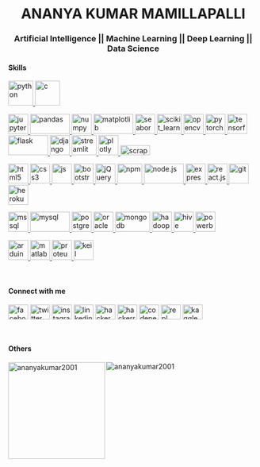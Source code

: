 <h1 align="center">ANANYA KUMAR MAMILLAPALLI</h1>
<h3 align="center">Artificial Intelligence || Machine Learning || Deep Learning || Data Science</h3>


<h4 align="left">Skills</h4>
<p align="left">
	<a href="https://www.python.org" target="_blank" rel="noreferrer"> <img src="https://www.vectorlogo.zone/logos/python/python-icon.svg" alt="python" width="50" height="50"/> </a>
	<a href="https://www.cprogramming.com/" target="_blank" rel="noreferrer"> <img src="https://upload.wikimedia.org/wikipedia/commons/thumb/1/18/C_Programming_Language.svg/380px-C_Programming_Language.svg.png?20201031132917" alt="c" width="50" height="50"/> </a>
</p>
<p align="left">
<!-- 	<a href="https://www.anaconda.com/" target="_blank" rel="noreferrer"> <img src="https://raw.githubusercontent.com/devicons/devicon/1119b9f84c0290e0f0b38982099a2bd027a48bf1/icons/anaconda/anaconda-original.svg" alt="anaconda" width="40" height="40"/> </a> -->
	<a href="https://jupyter.org/" target="_blank" rel="noreferrer"> <img src="https://www.vectorlogo.zone/logos/jupyter/jupyter-icon.svg" alt="jupyter" width="40" height="40"/> </a>
	<a href="https://pandas.pydata.org/" target="_blank" rel="noreferrer"> <img src="https://upload.wikimedia.org/wikipedia/commons/thumb/e/ed/Pandas_logo.svg/1200px-Pandas_logo.svg.png" alt="pandas" width="80" height="40"/> </a>
	<a href="https://numpy.org/" target="_blank" rel="noreferrer"> <img src="https://numpy.org/images/logo.svg" alt="numpy" width="40" height="40"/> </a>
	<a href="https://matplotlib.org/" target="_blank" rel="noreferrer"> <img src="https://matplotlib.org/_static/images/logo2.svg" alt="matplotlib" width="80" height="40"/> </a>
	<a href="https://seaborn.pydata.org/" target="_blank" rel="noreferrer"> <img src="https://seaborn.pydata.org/_images/logo-mark-lightbg.svg" alt="seaborn" width="40" height="40"/> </a>
	<a href="https://scikit-learn.org/" target="_blank" rel="noreferrer"> <img src="https://upload.wikimedia.org/wikipedia/commons/0/05/Scikit_learn_logo_small.svg" alt="scikit_learn" width="50" height="40"/> </a>
	<a href="https://opencv.org/" target="_blank" rel="noreferrer"> <img src="https://www.vectorlogo.zone/logos/opencv/opencv-icon.svg" alt="opencv" width="40" height="40"/> </a>
	<a href="https://pytorch.org/" target="_blank" rel="noreferrer"> <img src="https://www.vectorlogo.zone/logos/pytorch/pytorch-icon.svg" alt="pytorch" width="40" height="40"/> </a>
	<a href="https://www.tensorflow.org" target="_blank" rel="noreferrer"> <img src="https://www.vectorlogo.zone/logos/tensorflow/tensorflow-icon.svg" alt="tensorflow" width="40" height="40"/> </a>
	<a href="https://flask.palletsprojects.com/" target="_blank" rel="noreferrer"> <img src="https://upload.wikimedia.org/wikipedia/commons/thumb/3/3c/Flask_logo.svg/1200px-Flask_logo.svg.png" alt="flask" width="80" height="40"/> </a>
	<a href="https://www.djangoproject.com/" target="_blank" rel="noreferrer"> <img src="https://www.vectorlogo.zone/logos/djangoproject/djangoproject-icon.svg" alt="django" width="40" height="40"/> </a>
	<a href="https://streamlit.io/" target="_blank" rel="noreferrer"> <img src="https://streamlit.io/images/brand/streamlit-mark-color.svg" alt="streamlit" width="50" height="40"/> </a>
	<a href="https://plotly.com/" target="_blank" rel="noreferrer"> <img src="https://aeiljuispo.cloudimg.io/v7/https://s3.amazonaws.com/moonup/production/uploads/1611174457784-5fa9ff3ea13e063b8b2b60cb.png?w=200&h=200&f=face" alt="plotly" width="40" height="40"/> </a>
	<a href="https://scrapy.org/" target="_blank" rel="noreferrer"> <img src="https://warehouse-camo.ingress.cmh1.psfhosted.org/feaed7d398f1aa8b7b7bd67f9d3c450494cb2bf2/68747470733a2f2f7363726170792e6f72672f696d672f7363726170796c6f676f2e706e67" alt="scrapy" width="60" height="20"/> </a>
</p>
</p>

<p align="left">
	<a href="https://html.com/" target="_blank" rel="noreferrer"> <img src="https://www.vectorlogo.zone/logos/w3_html5/w3_html5-icon.svg" alt="html5" width="40" height="40"/> </a>
	<a href="https://www.css3.info/" target="_blank" rel="noreferrer"> <img src="https://www.vectorlogo.zone/logos/w3_css/w3_css-icon.svg" alt="css3" width="40" height="40"/> </a>
	<a href="https://www.javascript.com/" target="_blank" rel="noreferrer"> <img src="https://upload.vectorlogo.zone/logos/javascript/images/239ec8a4-163e-4792-83b6-3f6d96911757.svg" alt="js" width="40" height="40"/> </a>
	<a href="https://getbootstrap.com" target="_blank" rel="noreferrer"> <img src="https://upload.vectorlogo.zone/logos/getbootstrap/images/987f8f6c-263a-47b1-a85d-853cfca215d9.svg" alt="bootstrap" width="40" height="40"/> </a>
	<a href="https://jquery.com/" target="_blank" rel="noreferrer"> <img src="https://www.vectorlogo.zone/logos/jquery/jquery-icon.svg" alt="jQuery" width="40" height="40"/> </a>
	<a href="https://www.npmjs.com/" target="_blank" rel="noreferrer"> <img src="https://www.vectorlogo.zone/logos/npmjs/npmjs-ar21.svg" alt="npm" width="50" height="40"/> </a>
	<a href="https://nodejs.org/en" target="_blank" rel="noreferrer"> <img src="https://www.vectorlogo.zone/logos/nodejs/nodejs-horizontal.svg" alt="node.js" width="80" height="40"/> </a>
	<a href="https://expressjs.com/" target="_blank" rel="noreferrer"> <img src="https://www.vectorlogo.zone/logos/expressjs/expressjs-icon.svg" alt="express.js" width="40" height="40"/> </a>
	<a href="https://legacy.reactjs.org/" target="_blank" rel="noreferrer"> <img src="https://www.vectorlogo.zone/logos/reactjs/reactjs-icon.svg" alt="react.js" width="40" height="40"/> </a>
	<a href="https://git-scm.com/" target="_blank" rel="noreferrer"> <img src="https://www.vectorlogo.zone/logos/git-scm/git-scm-icon.svg" alt="git" width="40" height="40"/> </a>
	<a href="https://heroku.com" target="_blank" rel="noreferrer"> <img src="https://www.vectorlogo.zone/logos/heroku/heroku-icon.svg" alt="heroku" width="40" height="40"/> </a>
</p>
<p align="left">
	<a href="https://www.microsoft.com/en-us/sql-server" target="_blank" rel="noreferrer"> <img src="https://www.svgrepo.com/show/303229/microsoft-sql-server-logo.svg" alt="mssql" width="40" height="40"/> </a>
	<a href="https://www.mysql.com/" target="_blank" rel="noreferrer"> <img src="https://www.vectorlogo.zone/logos/mysql/mysql-ar21.svg" alt="mysql" width="80" height="40"/> </a>
	<a href="https://www.postgresql.org/" target="_blank" rel="noreferrer"> <img src="https://www.vectorlogo.zone/logos/postgresql/postgresql-icon.svg" alt="postgreSQL" width="40" height="40"/> </a>
	<a href="https://www.oracle.com/" target="_blank" rel="noreferrer"> <img src="https://www.vectorlogo.zone/logos/oracle/oracle-ar21.svg" alt="oracle" width="40" height="40"/> </a>
	<a href="https://www.mongodb.com/" target="_blank" rel="noreferrer"> <img src="https://www.vectorlogo.zone/logos/mongodb/mongodb-ar21.svg" alt="mongodb" width="70" height="40"/> </a>
	<a href="https://hadoop.apache.org/" target="_blank" rel="noreferrer"> <img src="https://www.vectorlogo.zone/logos/apache_hadoop/apache_hadoop-icon.svg" alt="hadoop" width="40" height="40"/> </a>
	<a href="https://hive.apache.org/" target="_blank" rel="noreferrer"> <img src="https://www.vectorlogo.zone/logos/apache_hive/apache_hive-icon.svg" alt="hive" width="40" height="40"/> </a>
	<a href="https://powerbi.microsoft.com/en-au/desktop/" rel="noreferrer"> <img src="https://upload.vectorlogo.zone/logos/microsoft_powerbi/images/985205ac-fb3d-4c80-97f4-7bc0fec8c67d.svg" alt="powerbi" width="40" height="40"/> </a>
</p>
<p align="left">
	<a href="https://www.arduino.cc/" target="_blank" rel="noreferrer"> <img src="https://cdn.worldvectorlogo.com/logos/arduino-1.svg" alt="arduino" width="40" height="40"/> </a>	
	<a href="https://www.mathworks.com/" target="_blank" rel="noreferrer"> <img src="https://upload.wikimedia.org/wikipedia/commons/2/21/Matlab_Logo.png" alt="matlab" width="40" height="40"/> </a>
	<a href="https://www.labcenter.com/pcb/" target="_blank" rel="noreferrer"> <img src="https://www.labcenter.com/home/images/30yearsLogo.png" alt="proteus" width="40" height="40"/> </a>
	<a href="https://www.keil.com/" target="_blank" rel="noreferrer"> <img src="https://upload.wikimedia.org/wikipedia/en/thumb/8/8d/Keil_logo.svg/1200px-Keil_logo.svg.png" alt="keil" width="40" height="40"/> </a>
</p>

<br>
<h4 align="left">Connect with me</h4>
<p align="left">
	<a href="https://fb.com/ananyakumar.mamillapalli" target="blank"><img align="center" src="https://www.vectorlogo.zone/logos/facebook/facebook-tile.svg" alt="facebook" height="30" width="40" /></a>
	<a href="https://twitter.com/ananyakumar2001" target="blank"><img align="center" src="https://www.vectorlogo.zone/logos/twitter/twitter-tile.svg" alt="twitter" height="30" width="40" /></a>
	<a href="https://instagram.com/sunny_01.07" target="blank"><img align="center" src="https://www.vectorlogo.zone/logos/instagram/instagram-tile.svg" alt="instagram" height="30" width="40" /></a>
	<a href="https://linkedin.com/in/ananya-kumar-mamillapalli-791ba4139" target="blank"><img align="center" src="https://www.vectorlogo.zone/logos/linkedin/linkedin-tile.svg" alt="linkedin" height="30" width="40" /></a>
	<a href="https://www.hackerearth.com/@ananyakumar" target="blank"><img align="center" src="https://upload.wikimedia.org/wikipedia/commons/e/e8/HackerEarth_logo.png" alt="hackerearth" height="30" width="40" /></a>
	<a href="https://www.hackerrank.com/ananyakumar2001" target="blank"><img align="center" src="https://upload.wikimedia.org/wikipedia/commons/4/40/HackerRank_Icon-1000px.png" alt="hackerrank" height="30" width="40" /></a>
	<a href="https://codepen.io/ananyakumar" target="blank"><img align="center" src="https://www.vectorlogo.zone/logos/codepen/codepen-tile.svg" alt="codepen" height="30" width="40" /></a>
	<a href="https://replit.com/@AnanyaKumar2001" target="blank"><img align="center" src="https://www.vectorlogo.zone/logos/replit/replit-icon.svg" alt="repl" height="30" width="40" /></a>
	<a href="https://kaggle.com/ananyakumar2001" target="blank"><img align="center" src="https://www.vectorlogo.zone/logos/kaggle/kaggle-icon.svg" alt="kaggle" height="30" width="40" /></a>	
</p>
<br>
<h4 align="left">Others</h4>
<p><img align="left" src="https://github-readme-stats.vercel.app/api/top-langs?username=ananyakumar2001&show_icons=true&locale=en&layout=compact" alt="ananyakumar2001" height="195" /></p>
<p>&nbsp;<img align="left" src="https://github-readme-stats.vercel.app/api?username=ananyakumar2001&show_icons=true&locale=en" alt="ananyakumar2001" /></p>
<!-- <p align="left"><img align="center" src="https://github-readme-streak-stats.herokuapp.com/?user=ananyakumar2001&" alt="ananyakumar2001" /></p> -->
<!-- <p align="left"> <img src="https://komarev.com/ghpvc/?username=ananyakumar2001&label=Profile%20views&color=0e75b6&style=flat" alt="ananyakumar2001" /> </p> -->
